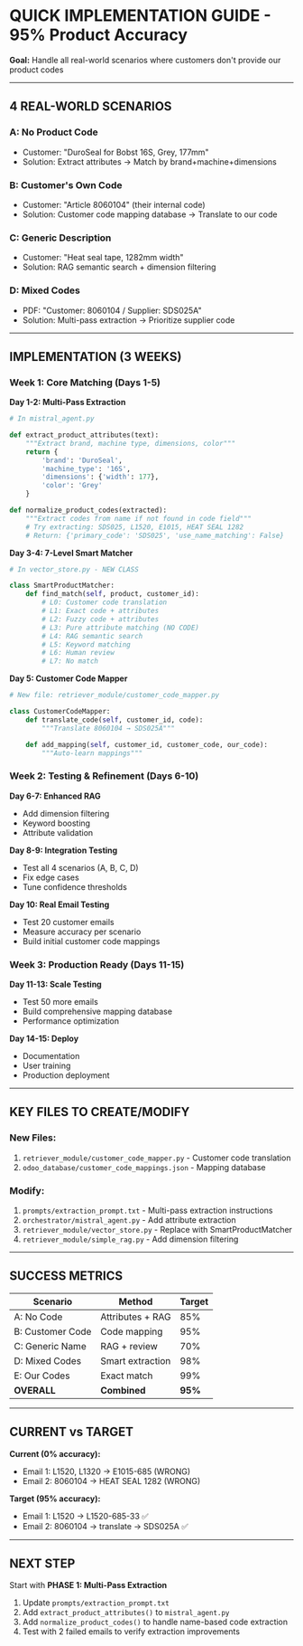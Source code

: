 # QUICK IMPLEMENTATION GUIDE - 95% Product Accuracy

**Goal:** Handle all real-world scenarios where customers don't provide our product codes

---

## 4 REAL-WORLD SCENARIOS

### A: No Product Code
- Customer: "DuroSeal for Bobst 16S, Grey, 177mm"
- Solution: Extract attributes → Match by brand+machine+dimensions

### B: Customer's Own Code
- Customer: "Article 8060104" (their internal code)
- Solution: Customer code mapping database → Translate to our code

### C: Generic Description
- Customer: "Heat seal tape, 1282mm width"
- Solution: RAG semantic search + dimension filtering

### D: Mixed Codes
- PDF: "Customer: 8060104 / Supplier: SDS025A"
- Solution: Multi-pass extraction → Prioritize supplier code

---

## IMPLEMENTATION (3 WEEKS)

### Week 1: Core Matching (Days 1-5)

**Day 1-2: Multi-Pass Extraction**
```python
# In mistral_agent.py

def extract_product_attributes(text):
    """Extract brand, machine type, dimensions, color"""
    return {
        'brand': 'DuroSeal',
        'machine_type': '16S',
        'dimensions': {'width': 177},
        'color': 'Grey'
    }

def normalize_product_codes(extracted):
    """Extract codes from name if not found in code field"""
    # Try extracting: SDS025, L1520, E1015, HEAT SEAL 1282
    # Return: {'primary_code': 'SDS025', 'use_name_matching': False}
```

**Day 3-4: 7-Level Smart Matcher**
```python
# In vector_store.py - NEW CLASS

class SmartProductMatcher:
    def find_match(self, product, customer_id):
        # L0: Customer code translation
        # L1: Exact code + attributes
        # L2: Fuzzy code + attributes
        # L3: Pure attribute matching (NO CODE)
        # L4: RAG semantic search
        # L5: Keyword matching
        # L6: Human review
        # L7: No match
```

**Day 5: Customer Code Mapper**
```python
# New file: retriever_module/customer_code_mapper.py

class CustomerCodeMapper:
    def translate_code(self, customer_id, code):
        """Translate 8060104 → SDS025A"""

    def add_mapping(self, customer_id, customer_code, our_code):
        """Auto-learn mappings"""
```

### Week 2: Testing & Refinement (Days 6-10)

**Day 6-7: Enhanced RAG**
- Add dimension filtering
- Keyword boosting
- Attribute validation

**Day 8-9: Integration Testing**
- Test all 4 scenarios (A, B, C, D)
- Fix edge cases
- Tune confidence thresholds

**Day 10: Real Email Testing**
- Test 20 customer emails
- Measure accuracy per scenario
- Build initial customer code mappings

### Week 3: Production Ready (Days 11-15)

**Day 11-13: Scale Testing**
- Test 50 more emails
- Build comprehensive mapping database
- Performance optimization

**Day 14-15: Deploy**
- Documentation
- User training
- Production deployment

---

## KEY FILES TO CREATE/MODIFY

### New Files:
1. `retriever_module/customer_code_mapper.py` - Customer code translation
2. `odoo_database/customer_code_mappings.json` - Mapping database

### Modify:
1. `prompts/extraction_prompt.txt` - Multi-pass extraction instructions
2. `orchestrator/mistral_agent.py` - Add attribute extraction
3. `retriever_module/vector_store.py` - Replace with SmartProductMatcher
4. `retriever_module/simple_rag.py` - Add dimension filtering

---

## SUCCESS METRICS

| Scenario | Method | Target |
|----------|--------|--------|
| A: No Code | Attributes + RAG | 85% |
| B: Customer Code | Code mapping | 95% |
| C: Generic Name | RAG + review | 70% |
| D: Mixed Codes | Smart extraction | 98% |
| E: Our Codes | Exact match | 99% |
| **OVERALL** | **Combined** | **95%** |

---

## CURRENT vs TARGET

**Current (0% accuracy):**
- Email 1: L1520, L1320 → E1015-685 (WRONG)
- Email 2: 8060104 → HEAT SEAL 1282 (WRONG)

**Target (95% accuracy):**
- Email 1: L1520 → L1520-685-33 ✅
- Email 2: 8060104 → translate → SDS025A ✅

---

## NEXT STEP

Start with **PHASE 1: Multi-Pass Extraction**
1. Update `prompts/extraction_prompt.txt`
2. Add `extract_product_attributes()` to `mistral_agent.py`
3. Add `normalize_product_codes()` to handle name-based code extraction
4. Test with 2 failed emails to verify extraction improvements

